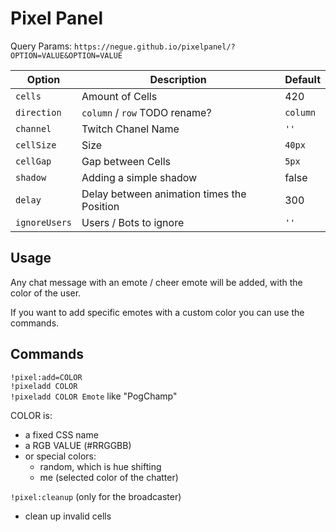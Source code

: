 # Pixel Panel

Query Params: `https://negue.github.io/pixelpanel/?OPTION=VALUE&OPTION=VALUE`

| Option  |  Description | Default |
|---|---|---|
| `cells`  |  Amount of Cells |  420 |
|  `direction` | `column` / `row` TODO rename?   | `column` |
|  `channel` | Twitch Chanel Name  | `''` |
|  `cellSize` | Size    |`40px`  |
|  `cellGap` | Gap between Cells    |`5px` |
|  `shadow` | Adding a simple shadow    |false |
|  `delay` | Delay between animation times the Position   |300 |
|  `ignoreUsers` | Users / Bots to ignore   |`''`  |

## Usage

Any chat message with an emote / cheer emote will be added, with the color of the user.

If you want to add specific emotes with a custom color you can use the commands.

## Commands

`!pixel:add=COLOR` <br>
`!pixeladd COLOR` <br>
`!pixeladd COLOR Emote` like "PogChamp"

COLOR is:
- a fixed CSS name
- a RGB VALUE (#RRGGBB)
- or special colors:
  - random, which is hue shifting
  - me (selected color of the chatter)

`!pixel:cleanup` (only for the broadcaster)
- clean up invalid cells
